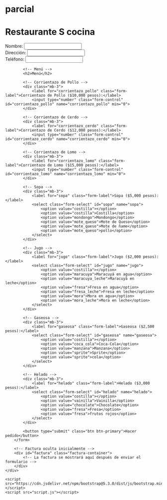 # parcial
<!DOCTYPE html>
<html lang="en">
<head>
    <meta charset="UTF-8">
    <meta name="viewport" content="width=device-width, initial-scale=1.0">
    <title>Restaurante JR</title>
    <link rel="stylesheet" href="https://cdn.jsdelivr.net/npm/bootstrap@5.3.0/dist/css/bootstrap.min.css">
    <link rel="stylesheet" href="style.css">
</head>
<body>
    <div class="container">
        <h1 class="text-center">Restaurante S cocina</h1>
        <form action="pedido.php" method="post">
            <!-- Datos del Cliente -->
            <div class="mb-3">
                <label for="nombre" class="form-label">Nombre:</label>
                <input type="text" class="form-control" id="nombre" name="nombre" required>
            </div>
            <div class="mb-3">
                <label for="direccion" class="form-label">Dirección:</label>
                <input type="text" class="form-control" id="direccion" name="direccion" required>
            </div>
            <div class="mb-3">
                <label for="telefono" class="form-label">Teléfono:</label>
                <input type="tel" class="form-control" id="telefono" name="telefono" required>
            </div>

            <!-- Menú -->
            <h2>Menú</h2>

            <!-- Corrientazo de Pollo -->
            <div class="mb-3">
                <label for="corrientazo_pollo" class="form-label">Corrientazo de Pollo ($10,000 pesos):</label>
                <input type="number" class="form-control" id="corrientazo_pollo" name="corrientazo_pollo" min="0">
            </div>
            
            <!-- Corrientazo de Cerdo -->
            <div class="mb-3">
                <label for="corrientazo_cerdo" class="form-label">Corrientazo de Cerdo ($12,000 pesos):</label>
                <input type="number" class="form-control" id="corrientazo_cerdo" name="corrientazo_cerdo" min="0">
            </div>

            <!-- Corrientazo de Lomo -->
            <div class="mb-3">
                <label for="corrientazo_lomo" class="form-label">Corrientazo de Lomo ($15,000 pesos):</label>
                <input type="number" class="form-control" id="corrientazo_lomo" name="corrientazo_lomo" min="0">
            </div>

            <!-- Sopa -->
            <div class="mb-3">
                <label for="sopa" class="form-label">Sopa ($5,000 pesos):</label>
                <select class="form-select" id="sopa" name="sopa">
                    <option value="costilla"></option>
                    <option value="costilla">Costilla</option>
                    <option value="mondongo">Mondongo</option>
                    <option value="mote_queso">Mote de Queso</option>
                    <option value="mote_queso">Mote de ñame</option>
                    <option value="mote_queso">pollo</option>
                </select>
            </div>

            <!-- Jugo -->
            <div class="mb-3">
                <label for="jugo" class="form-label">Jugo ($2,000 pesos):</label>
                <select class="form-select" id="jugo" name="jugo">
                    <option value="costilla"></option>
                    <option value="maracuya">Maracuyá en agua</option>
                    <option value="maracuya_leche">Maracuyá en leche</option>
                    <option value="fresa">Fresa en agua</option>
                    <option value="fresa_leche">Fresa en leche</option>
                    <option value="mora">Mora en agua</option>
                    <option value="mora_leche">Mora en leche</option>
                </select>
            </div>

            <!-- Gaseosa -->
            <div class="mb-3">
                <label for="gaseosa" class="form-label">Gaseosa ($2,500 pesos):</label>
                <select class="form-select" id="gaseosa" name="gaseosa">
                    <option value="costilla"></option>
                    <option value="coca_cola">Coca-Cola</option>
                    <option value="manzana">Manzana</option>
                    <option value="sprite">Sprite</option>
                    <option value="sprite">cola</option>
                </select>
            </div>

            <!-- Helado -->
            <div class="mb-3">
                <label for="helado" class="form-label">Helado ($3,000 pesos):</label>
                <select class="form-select" id="helado" name="helado">
                    <option value="costilla"></option>
                    <option value="vainilla">Vainilla</option>
                    <option value="chocolate">Chocolate</option>
                    <option value="fresa">Fresa</option>
                    <option value="fresa">frutos rojos</option>
                </select>
            </div>

            <button type="submit" class="btn btn-primary">Hacer pedido</button>
        </form>

        <!-- Factura oculta inicialmente -->
        <div id="factura" class="factura-container">
            <!-- La factura se mostrará aquí después de enviar el formulario -->
        </div>
    </div>

    <script src="https://cdn.jsdelivr.net/npm/bootstrap@5.3.0/dist/js/bootstrap.min.js"></script>
    <script src="script.js"></script>
</body>
</html>
